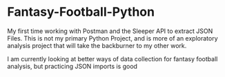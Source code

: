 # Fantasy-Football-Python
My first time working with Postman and the Sleeper API to extract JSON Files. This is not my primary Python Project, and is more of an exploratory analysis project that will take the backburner to my other work.

I am currently looking at better ways of data collection for fantasy football analysis, but practicing JSON imports is good 
